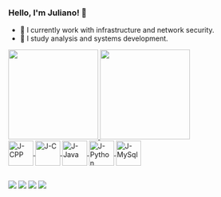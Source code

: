 ### Hello, I'm Juliano! 👋


- 🔭 I currently work with infrastructure and network security.
- 🌱 I study analysis and systems development.
<div>
  <a href= "https://github.com/JulianoCodeLab">
    <img height ="180em" src="https://github-readme-stats.vercel.app/api?username=JulianoCodeLab&show_icons=true&theme=dark&include_all_commits=false&count_private=true"/>
    <img height ="180em" src="https://github-readme-stats.vercel.app/api/top-langs/?username=JulianoCodeLab&layout=compact&langs_count=16&theme=dark"/>
</div>
    
<div>
    <img align = "center" alt = "J-CPP" height = "50" Wwidth = "40" src="https://cdn.jsdelivr.net/gh/devicons/devicon@latest/icons/cplusplus/cplusplus-original.svg" />
    <img  align = "center" alt = "J-C" height = "50" Wwidth = "40" src="https://cdn.jsdelivr.net/gh/devicons/devicon@latest/icons/c/c-original.svg" />
    <img align = "center" alt = "J-Java" height = "50" Wwidth = "40" src="https://cdn.jsdelivr.net/gh/devicons/devicon@latest/icons/java/java-original.svg" />
    <img align = "center" alt = "J-Python" height = "50" Wwidth = "40" src="https://cdn.jsdelivr.net/gh/devicons/devicon@latest/icons/python/python-original-wordmark.svg" />
    <img align = "center" alt = "J- MySql" height = "50" Wwidth = "40" src="https://cdn.jsdelivr.net/gh/devicons/devicon@latest/icons/mysql/mysql-original-wordmark.svg" />                          
</div>

##

<div>
<a href = "mailto:gestaojuliano99@gmail.com" ><img margin top = "50" src = "https://img.shields.io/badge/Gmail-D14836?style=for-the-badge&logo=gmail&logoColor=white"></a>
<a href = "https://api.whatsapp.com/send?phone=5512996290196"><img src = "https://img.shields.io/badge/WhatsApp-25D366?style=for-the-badge&logo=whatsapp&logoColor=white"></a>
<a href = "https://www.linkedin.com/in/juliano-ambrósio-4063042a3/"><img src = "https://img.shields.io/badge/LinkedIn-0077B5?style=for-the-badge&logo=linkedin&logoColor=white"></a>
<a href = "https://julianocodelab.github.io/meu-portifolio/index.html"><img src = "https://img.shields.io/badge/website-000000?style=for-the-badge&logo=About.me&logoColor=white"></a>
  
</div>

